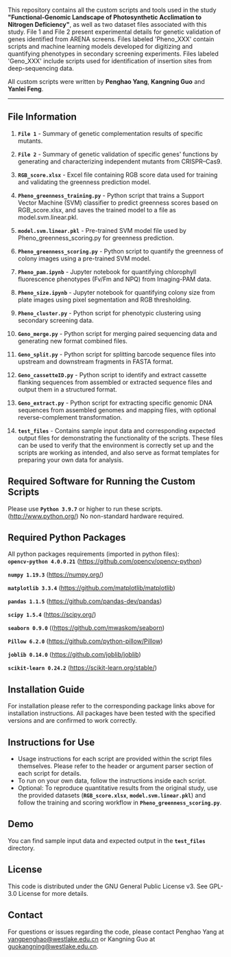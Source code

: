 
This repository contains all the custom scripts and tools used in the study **"Functional-Genomic Landscape of Photosynthetic Acclimation to Nitrogen Deficiency"**, as well as two dataset files associated with this study. File 1 and File 2 present experimental details for genetic validation of genes identified from ARENA screens. Files labeled 'Pheno_XXX' contain scripts and machine learning models developed for digitizing and quantifying phenotypes in secondary screening experiments. Files labeled 'Geno_XXX' include scripts used for identification of insertion sites from deep-sequencing data.

All custom scripts were written by **Penghao Yang**, **Kangning Guo** and **Yanlei Feng**.

---

## File Information

1. **`File 1`** - Summary of genetic complementation results of specific mutants.
   
2. **`File 2`** - Summary of genetic validation of specific genes' functions by generating and characterizing independent mutants from CRISPR–Cas9.
  
3. **`RGB_score.xlsx`** - Excel file containing RGB score data used for training and validating the greenness prediction model.
   
4. **`Pheno_greenness_training.py`** - Python script that trains a Support Vector Machine (SVM) classifier to predict greenness scores based on RGB_score.xlsx, and saves the trained model to a file as model.svm.linear.pkl.

5. **`model.svm.linear.pkl`** - Pre-trained SVM model file used by Pheno_greenness_scoring.py for greenness prediction.

6. **`Pheno_greenness_scoring.py`** - Python script to quantify the greenness of colony images using a pre-trained SVM model.

7. **`Pheno_pam.ipynb`** - Jupyter notebook for quantifying chlorophyll fluorescence phenotypes (Fv/Fm and NPQ) from Imaging-PAM data.

8. **`Pheno_size.ipynb`** - Jupyter notebook for quantifying colony size from plate images using pixel segmentation and RGB thresholding.

9. **`Pheno_cluster.py`** - Python script for phenotypic clustering using secondary screening data.

10. **`Geno_merge.py`** - Python script for merging paired sequencing data and generating new format combined files.
    
11. **`Geno_split.py`** - Python script for splitting barcode sequence files into upstream and downstream fragments in FASTA format.
    
12. **`Geno_cassetteID.py`** - Python script to identify and extract cassette flanking sequences from assembled or extracted sequence files and output them in a structured format.
    
13. **`Geno_extract.py`** - Python script for extracting specific genomic DNA sequences from assembled genomes and mapping files, with optional reverse-complement transformation.

14. **`test_files`** - Contains sample input data and corresponding expected output files for demonstrating the functionality of the scripts. These files can be used to verify that the environment is correctly set up and the scripts are working as intended, and also serve as format templates for preparing your own data for analysis.

## Required Software for Running the Custom Scripts
Please use **`Python 3.9.7`** or higher to run these scripts. (http://www.python.org/)
No non-standard hardware required.

## Required Python Packages
All python packages requirements (imported in python files):<br>
**`opencv-python 4.0.0.21`** (https://github.com/opencv/opencv-python) <br>

**`numpy 1.19.3`** (https://numpy.org/) <br>

**`matplotlib 3.3.4`** (https://github.com/matplotlib/matplotlib) <br>

**`pandas 1.1.5`** (https://github.com/pandas-dev/pandas) <br>

**`scipy 1.5.4`** (https://scipy.org/) <br>

**`seaborn 0.9.0`** ((https://github.com/mwaskom/seaborn)<br>

**`Pillow 6.2.0`** (https://github.com/python-pillow/Pillow)<br>

**`joblib 0.14.0`** (https://github.com/joblib/joblib)<br>

**`scikit-learn 0.24.2`** (https://scikit-learn.org/stable/) 

## Installation Guide
For installation please refer to the corresponding package links above for installation instructions. All packages have been tested with the specified versions and are confirmed to work correctly.

## Instructions for Use
- Usage instructions for each script are provided within the script files themselves. Please refer to the header or argument parser section of each script for details.
- To run on your own data, follow the instructions inside each script.
- Optional: To reproduce quantitative results from the original study, use the provided datasets (**`RGB_score.xlsx`**, **`model.svm.linear.pkl`**) and follow the training and scoring workflow in **`Pheno_greenness_scoring.py`**.

## Demo
You can find sample input data and expected output in the **`test_files`** directory.

## License
This code is distributed under the GNU General Public License v3. See GPL-3.0 License for more details.

## Contact

For questions or issues regarding the code, please contact Penghao Yang at yangpenghao@westlake.edu.cn or Kangning Guo at guokangning@westlake.edu.cn.

